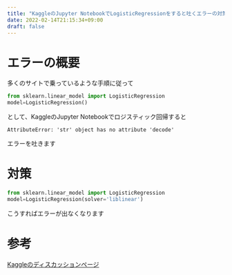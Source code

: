 ```yaml
---
title: "KaggleのJupyter NotebookでLogisticRegressionをすると吐くエラーの対策"
date: 2022-02-14T21:15:34+09:00
draft: false
---
```


# エラーの概要
多くのサイトで乗っているような手順に従って
```python
from sklearn.linear_model import LogisticRegression
model=LogisticRegression()
```
として、KaggleのJupyter Notebookでロジスティック回帰すると
```shell
AttributeError: 'str' object has no attribute 'decode'
```
エラーを吐きます
# 対策
```python
from sklearn.linear_model import LogisticRegression
model=LogisticRegression(solver='liblinear')
```
こうすればエラーが出なくなります

# 参考
[Kaggleのディスカッションページ](https://www.kaggle.com/general/269699)
